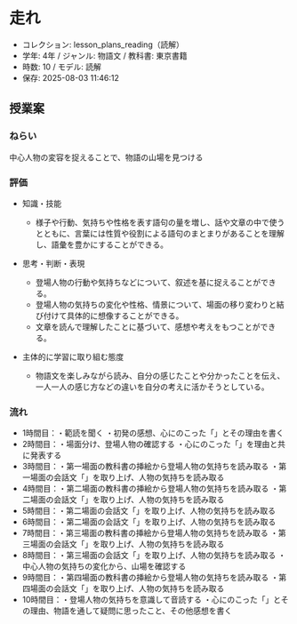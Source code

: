 # 走れ

- コレクション: lesson_plans_reading（読解）
- 学年: 4年 / ジャンル: 物語文 / 教科書: 東京書籍
- 時数: 10 / モデル: 読解
- 保存: 2025-08-03 11:46:12

## 授業案

### ねらい
中心人物の変容を捉えることで、物語の山場を見つける

### 評価

- 知識・技能
  - 様子や行動、気持ちや性格を表す語句の量を増し、話や文章の中で使うとともに、言葉には性質や役割による語句のまとまりがあることを理解し、語彙を豊かにすることができる。

- 思考・判断・表現
  - 登場人物の行動や気持ちなどについて、叙述を基に捉えることができる。
  - 登場人物の気持ちの変化や性格、情景について、場面の移り変わりと結び付けて具体的に想像することができる。
  - 文章を読んで理解したことに基づいて、感想や考えをもつことができる。

- 主体的に学習に取り組む態度
  - 物語文を楽しみながら読み、自分の感じたことや分かったことを伝え、一人一人の感じ方などの違いを自分の考えに活かそうとしている。

### 流れ

- 1時間目：・範読を聞く
・初発の感想、心にのこった「」とその理由を書く
- 2時間目：・場面分け、登場人物の確認する
・心にのこった「」を理由と共に発表する
- 3時間目：・第一場面の教科書の挿絵から登場人物の気持ちを読み取る
・第一場面の会話文「」を取り上げ、人物の気持ちを読み取る
- 4時間目：・第二場面の教科書の挿絵から登場人物の気持ちを読み取る
・第二場面の会話文「」を取り上げ、人物の気持ちを読み取る
- 5時間目：・第二場面の会話文「」を取り上げ、人物の気持ちを読み取る
- 6時間目：・第二場面の会話文「」を取り上げ、人物の気持ちを読み取る
- 7時間目：・第三場面の教科書の挿絵から登場人物の気持ちを読み取る
・第三場面の会話文「」を取り上げ、人物の気持ちを読み取る
- 8時間目：・第三場面の会話文「」を取り上げ、人物の気持ちを読み取る
・中心人物の気持ちの変化から、山場を確認する
- 9時間目：・第四場面の教科書の挿絵から登場人物の気持ちを読み取る
・第四場面の会話文「」を取り上げ、人物の気持ちを読み取る
- 10時間目：・登場人物の気持ちを意識して音読する
・心にのこった「」とその理由、物語を通して疑問に思ったこと、その他感想を書く